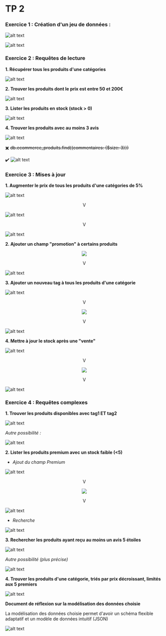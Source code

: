 # TP 2

### Exercice 1 : Création d'un jeu de données :

![alt text](Pictures/image.png)

![alt text](Pictures/image-1.png)

### Exercice 2 : Requêtes de lecture

**1. Récupérer tous les produits d'une catégories**

![alt text](Pictures/image-2.png)

**2. Trouver les produits dont le prix est entre 50 et 200€**

![alt text](Pictures/image-3.png)

**3. Lister les produits en stock (stock > 0)**

![alt text](Pictures/image-4.png)

**4. Trouver les produits avec au moins 3 avis**

![alt text](Pictures/image-5.png)

✖️ 
<del>db.ecommerce_produits.find({commentaires: {$size: 3}})

✔️ ![alt text](Pictures/image-25.png)

### Exercice 3 : Mises à jour

**1. Augmenter le prix de tous les produits d'une catégories de 5%**

![alt text](Pictures/image-6.png)

<p style="text-align:center;">V</p>

![alt text](Pictures/image-8.png)

<p style="text-align:center;">V</p>

![alt text](Pictures/image-7.png)

**2. Ajouter un champ "promotion" à certains produits**

<p align="center">
  <img src="Pictures/image-10.png" />
</p>

<p style="text-align:center;">V</p>

![alt text](Pictures/image-9.png)

**3. Ajouter un nouveau tag à tous les produits d'une catégorie**

![alt text](Pictures/image-12.png)

<p style="text-align:center;">V</p>

<p align="center">
  <img src="Pictures/image-11.png" />
</p>

<p style="text-align:center;">V</p>

![alt text](Pictures/image-13.png)

**4. Mettre à jour le stock après une "vente"**

![alt text](Pictures/image-14.png)

<p style="text-align:center;">V</p>

<p align="center">
  <img src="Pictures/image-15.png" />
</p>

<p style="text-align:center;">V</p>

![alt text](Pictures/image-16.png)

### Exercice 4 : Requêtes complexes

**1. Trouver les produits disponibles avec tag1 ET tag2**

![alt text](Pictures/image-17.png)

*Autre possibilité :*

![alt text](Pictures/image-26.png)

**2. Lister les produits premium avec un stock faible (<5)**

- *Ajout du champ Premium*

![alt text](Pictures/image-19.png)

<p style="text-align:center;">V</p>

<p align="center">
  <img src="Pictures/image-18.png" />
</p>

<p style="text-align:center;">V</p>

![alt text](Pictures/image-20.png)

- *Recherche*

![alt text](Pictures/image-21.png)

**3. Rechercher les produits ayant reçu au moins un avis 5 étoiles**

![alt text](Pictures/image-22.png)

*Autre possibilité (plus précise)*

![alt text](Pictures/image-27.png)

**4. Trouver les produits d'une catégorie, triés par prix décroissant, limités aux 5 premiers**

![alt text](Pictures/image-23.png)

**Document de réflexion sur la modélisation des données choisie**

La modélisation des données choisie permet d'avoir un schéma flexible adaptatif et un modèle de données intuitif (JSON)

![alt text](Pictures/image-24.png)